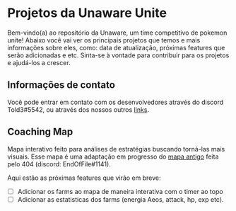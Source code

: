# Projetos da Unaware Unite 

Bem-vindo(a) ao repositório da Unaware, um time competitivo de pokemon unite! Abaixo você vai ver os principais projetos que temos e mais informações sobre eles, como: data de atualização, próximas features que serão adicionadas e etc. Sinta-se à vontade para contribuir para os projetos e ajudá-los a crescer.

## Informações de contato

Você pode entrar em contato com os desenvolvedores através do discord Told3#5542, ou através dos nossos outros [links](https://linktr.ee/unawareunite).

## Coaching Map

Mapa interativo feito para análises de estratégias buscando torná-las mais visuais. Esse mapa é uma adaptação em progresso do [mapa antigo](https://404-unite.github.io/) feita pelo 404 (discord: EndOfFile#1141).

Aqui estão as próximas features que virão em breve:

- [ ] Adicionar os farms ao mapa de maneira interativa com o timer ao topo
- [ ] Adicionar as estatisticas dos farms (energia Aeos, attack, hp, exp etc).

